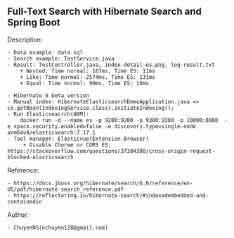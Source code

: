 ## Full-Text Search with Hibernate Search and Spring Boot ##


Description:

    - Data example: data.sql
    - Search example: TestService.java
    - Result: TestController.java, index-detail-es.png, log-result.txt
        + Nested: Time normal: 167ms, Time ES: 11ms
        + Like: Time normal: 2574ms, Time ES: 131ms
        + Equal: Time normal: 99ms, Time ES: 10ms
        
    - Hibernate 6 beta version
    - Manual index: HibernateElasticsearchDemoApplication.java => cx.getBean(IndexingService.class).initiateIndexing();
    - Run Elasticseacrch(ARM): 
        docker run -d --name es -p 9200:9200 -p 9300:9300 -p 10000:8080  -e xpack.security.enabled=false -e discovery.type=single-node arm64v8/elasticsearch:7.17.1
    - Tool manager: Elasticvue(Extension Browser)
         + Disable Chorme or CORS ES: https://stackoverflow.com/questions/37384380/cross-origin-request-blocked-elasticsearch

Reference:

    - https://docs.jboss.org/hibernate/search/6.0/reference/en-US/pdf/hibernate_search_reference.pdf
    - https://reflectoring.io/hibernate-search/#indexedembedded-and-containedin

Author:

    - ChuyenNS(nchuyen128@gmail.com)
